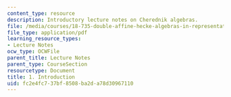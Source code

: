 ```yaml
---
content_type: resource
description: Introductory lecture notes on Cherednik algebras.
file: /media/courses/18-735-double-affine-hecke-algebras-in-representation-theory-combinatorics-geometry-and-mathematical-physics-fall-2009/fc2e4fc737bf8508ba2da78d30967110_MIT18_735F09_ch01.pdf
file_type: application/pdf
learning_resource_types:
- Lecture Notes
ocw_type: OCWFile
parent_title: Lecture Notes
parent_type: CourseSection
resourcetype: Document
title: 1. Introduction
uid: fc2e4fc7-37bf-8508-ba2d-a78d30967110
---
```

